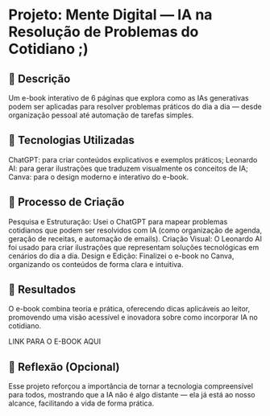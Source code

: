 #  Projeto: Mente Digital — IA na Resolução de Problemas do Cotidiano ;)

## 📒 Descrição
Um e-book interativo de 6 páginas que explora como as IAs generativas podem ser aplicadas para resolver problemas práticos do dia a dia — desde organização pessoal até automação de tarefas simples.

## 🤖 Tecnologias Utilizadas
ChatGPT: para criar conteúdos explicativos e exemplos práticos;
Leonardo AI: para gerar ilustrações que traduzem visualmente os conceitos de IA;
Canva: para o design moderno e interativo do e-book.

## 🧐 Processo de Criação
Pesquisa e Estruturação: Usei o ChatGPT para mapear problemas cotidianos que podem ser resolvidos com IA (como organização de agenda, geração de receitas, e automação de emails).
Criação Visual: O Leonardo AI foi usado para criar ilustrações que representam soluções tecnológicas em cenários do dia a dia.
Design e Edição: Finalizei o e-book no Canva, organizando os conteúdos de forma clara e intuitiva.

## 🚀 Resultados
O e-book combina teoria e prática, oferecendo dicas aplicáveis ao leitor, promovendo uma visão acessível e inovadora sobre como incorporar IA no cotidiano.

LINK PARA O E-BOOK AQUI

## 💭 Reflexão (Opcional)
Esse projeto reforçou a importância de tornar a tecnologia compreensível para todos, mostrando que a IA não é algo distante — ela já está ao nosso alcance, facilitando a vida de forma prática.
